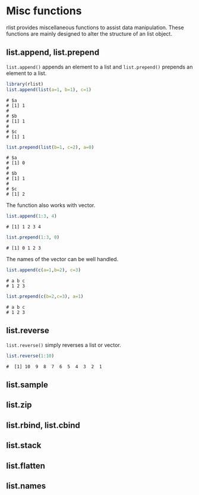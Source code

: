

# Misc functions

rlist provides miscellaneous functions to assist data manipulation. These functions are mainly designed to alter the structure of an list object.

## list.append, list.prepend

`list.append()` appends an element to a list and `list.prepend()` prepends an element to a list.


```r
library(rlist)
list.append(list(a=1, b=1), c=1)
```

```
# $a
# [1] 1
# 
# $b
# [1] 1
# 
# $c
# [1] 1
```

```r
list.prepend(list(b=1, c=2), a=0)
```

```
# $a
# [1] 0
# 
# $b
# [1] 1
# 
# $c
# [1] 2
```

The function also works with vector.


```r
list.append(1:3, 4)
```

```
# [1] 1 2 3 4
```

```r
list.prepend(1:3, 0)
```

```
# [1] 0 1 2 3
```

The names of the vector can be well handled.


```r
list.append(c(a=1,b=2), c=3)
```

```
# a b c 
# 1 2 3
```

```r
list.prepend(c(b=2,c=3), a=1)
```

```
# a b c 
# 1 2 3
```

## list.reverse

`list.reverse()` simply reverses a list or vector.


```r
list.reverse(1:10)
```

```
#  [1] 10  9  8  7  6  5  4  3  2  1
```

## list.sample



## list.zip




## list.rbind, list.cbind




## list.stack




## list.flatten




## list.names



